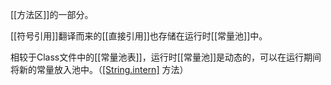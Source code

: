 [[方法区]]的一部分。

[[符号引用]]翻译而来的[[直接引用]]也存储在运行时[[常量池]]中。

相较于Class文件中的[[常量池表]]，运行时[[常量池]]是动态的，可以在运行期间将新的常量放入池中。（[[String.intern]]() 方法）